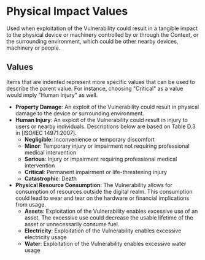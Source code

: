 # Physical Impact Values

Used when exploitation of the Vulnerability could result in a tangible impact to the physical device or machinery controlled by or through the Context, or the surrounding environment, which could be other nearby devices, machinery or people.

## Values

Items that are indented represent more specific values that can be used to describe the parent value. For instance, choosing "Critical" as a value would imply "Human Injury" as well.

- **Property Damage**:  An exploit of the Vulnerability could result in physical damage to the device or surrounding environment.
- **Human Injury**:  An exploit of the Vulnerability could result in injury to users or nearby individuals. Descriptions below are based on Table D.3 in [ISO/IEC 14971:2007].
  - **Negligible**:  Inconvenience or temporary discomfort
  - **Minor**:  Temporary injury or impairment not requiring professional medical intervention
  - **Serious**:  Injury or impairment requiring professional medical intervention
  - **Critical**:  Permanent impairment or life-threatening injury
  - **Catastrophic**:  Death
- **Physical Resource Consumption**:  The Vulnerability allows for consumption of resources outside the digital realm. This consumption could lead to wear and tear on the hardware or financial implications from usage.
  - **Assets**:  Exploitation of the Vulnerability enables excessive use of an asset. The excessive use could decrease the usable lifetime of the asset or unnecessarily consume fuel.
  - **Electricity**:  Exploitation of the Vulnerability enables excessive electricity usage
  - **Water**:  Exploitation of the Vulnerability enables excessive water usage
